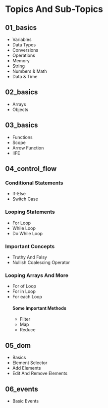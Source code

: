 # Topics And Sub-Topics
## 01_basics
- Variables
- Data Types
- Conversions
- Operations
- Memory
- String
- Numbers & Math
- Data & Time
## 02_basics
- Arrays
- Objects
## 03_basics
- Functions
- Scope
- Arrow Function
- IIFE
## 04_control_flow
### Conditional Statements
- If-Else
- Switch Case
### Looping Statements
- For Loop
- While Loop
- Do While Loop
### Important Concepts
- Truthy And Falsy
- Nullish Coalescing Operator
### Looping Arrays And More
- For of Loop
- For in Loop
- For each Loop
    #### Some Important Methods
    - Filter
    - Map
    - Reduce
## 05_dom
- Basics
- Element Selector
- Add Elements
- Edit And Remove Elements
## 06_events
- Basic Events